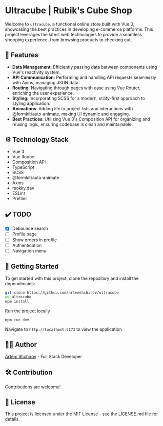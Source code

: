 # Ultracube | Rubik's Cube Shop

Welcome to `ultracube`, a functional online store built with Vue 3, showcasing the best practices in developing e-commerce platforms. This project leverages the latest web technologies to provide a seamless shopping experience, from browsing products to checking out.

## 🚀 Features

- **Data Management**: Efficiently passing data between components using Vue's reactivity system.
- **API Communication**: Performing and handling API requests seamlessly with Axios, managing JSON data.
- **Routing**: Navigating through pages with ease using Vue Router, enriching the user experience.
- **Styling**: Incorporating SCSS for a modern, utility-first approach to styling application.
- **Animations**: Adding life to project lists and interactions with @formkit/auto-animate, making UI dynamic and engaging.
- **Best Practices**: Utilizing Vue 3's Composition API for organizing and reusing logic, ensuring codebase is clean and maintainable.

## ⚙️ Technology Stack

- Vue 3
- Vue Router
- Composition API
- TypeScript
- SCSS
- @formkit/auto-animate
- Axios
- mokky.dev
- ESLint
- Prettier

## ✔️ TODO

- [x] Debounce search
- [ ] Profile page
- [ ] Show orders in profile
- [ ] Authentication
- [ ] Navigation menu

## 📘 Getting Started

To get started with this project, clone the repository and install the dependencies:

```bash
git clone https://github.com/artemshchirov/ultracube
cd ultracube
npm install
```

Run the project locally

```bash
npm run dev
```

Navigate to `http://localhost:5173` to view the application

## 👨‍💻 Author

[Artem Shchirov](https://github.com/artemshchirov) - Full Stack Developer

## 🛠️ Contribution

Contributions are welcome!

## 📄 License

This project is licensed under the MIT License - see the LICENSE.md file for details.
